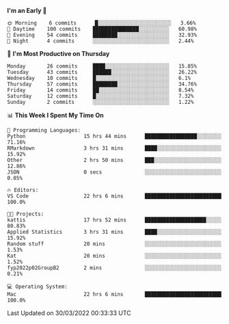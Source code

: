<!--START_SECTION:waka-->
**I'm an Early 🐤** 

```text
🌞 Morning    6 commits      █░░░░░░░░░░░░░░░░░░░░░░░░   3.66% 
🌆 Daytime    100 commits    ███████████████░░░░░░░░░░   60.98% 
🌃 Evening    54 commits     ████████░░░░░░░░░░░░░░░░░   32.93% 
🌙 Night      4 commits      ░░░░░░░░░░░░░░░░░░░░░░░░░   2.44%

```
📅 **I'm Most Productive on Thursday** 

```text
Monday       26 commits     ████░░░░░░░░░░░░░░░░░░░░░   15.85% 
Tuesday      43 commits     ██████░░░░░░░░░░░░░░░░░░░   26.22% 
Wednesday    10 commits     █░░░░░░░░░░░░░░░░░░░░░░░░   6.1% 
Thursday     57 commits     ████████░░░░░░░░░░░░░░░░░   34.76% 
Friday       14 commits     ██░░░░░░░░░░░░░░░░░░░░░░░   8.54% 
Saturday     12 commits     █░░░░░░░░░░░░░░░░░░░░░░░░   7.32% 
Sunday       2 commits      ░░░░░░░░░░░░░░░░░░░░░░░░░   1.22%

```


📊 **This Week I Spent My Time On** 

```text
💬 Programming Languages: 
Python                   15 hrs 44 mins      █████████████████░░░░░░░░   71.16% 
RMarkdown                3 hrs 31 mins       ████░░░░░░░░░░░░░░░░░░░░░   15.92% 
Other                    2 hrs 50 mins       ███░░░░░░░░░░░░░░░░░░░░░░   12.86% 
JSON                     0 secs              ░░░░░░░░░░░░░░░░░░░░░░░░░   0.05%

🔥 Editors: 
VS Code                  22 hrs 6 mins       █████████████████████████   100.0%

🐱‍💻 Projects: 
kattis                   17 hrs 52 mins      ████████████████████░░░░░   80.83% 
Applied Statistics       3 hrs 31 mins       ████░░░░░░░░░░░░░░░░░░░░░   15.92% 
Random stuff             20 mins             ░░░░░░░░░░░░░░░░░░░░░░░░░   1.53% 
Kat                      20 mins             ░░░░░░░░░░░░░░░░░░░░░░░░░   1.52% 
fyp2022p02GroupB2        2 mins              ░░░░░░░░░░░░░░░░░░░░░░░░░   0.21%

💻 Operating System: 
Mac                      22 hrs 6 mins       █████████████████████████   100.0%

```


 Last Updated on 30/03/2022 00:33:33 UTC
<!--END_SECTION:waka-->


<!---
viggo-gascou/viggo-gascou is a ✨ special ✨ repository because its `README.md` (this file) appears on your GitHub profile.
You can click the Preview link to take a look at your changes.
--->

